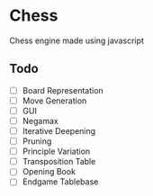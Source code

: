 # Chess

Chess engine made using javascript

## Todo
- [ ] Board Representation
- [ ] Move Generation
- [ ] GUI
- [ ] Negamax
- [ ] Iterative Deepening
- [ ] Pruning
- [ ] Principle Variation
- [ ] Transposition Table
- [ ] Opening Book
- [ ] Endgame Tablebase
